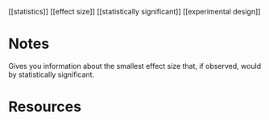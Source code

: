 [[statistics]]
[[effect size]]
[[statistically significant]]
[[experimental design]]

# Notes
Gives you information about the smallest effect size that, if observed, would by statistically significant.

# Resources
